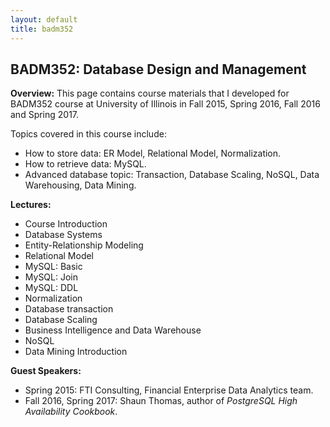```yaml
---
layout: default
title: badm352
---
```


## BADM352: Database Design and Management

**Overview:** This page contains course materials that I developed for BADM352 course  at University of Illinois in Fall 2015, Spring 2016, Fall 2016 and Spring 2017. 

Topics covered in this course include: 

* How to store data: ER Model, Relational Model, Normalization. 
* How to retrieve data: MySQL. 
* Advanced database topic: Transaction, Database Scaling, NoSQL, Data Warehousing, Data Mining. 


**Lectures:**

* Course Introduction
* Database Systems
* Entity-Relationship Modeling
* Relational Model
* MySQL: Basic 
* MySQL: Join
* MySQL: DDL 
* Normalization 
* Database transaction 
* Database Scaling
* Business Intelligence and Data Warehouse
* NoSQL
* Data Mining Introduction

**Guest Speakers:**

* Spring 2015: FTI Consulting, Financial  Enterprise Data Analytics team.
* Fall 2016, Spring 2017: Shaun Thomas, author of *PostgreSQL High Availability Cookbook*.
